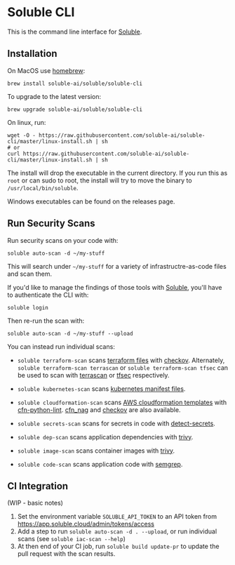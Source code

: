 # Soluble CLI

This is the command line interface for [Soluble](https://soluble.ai).

## Installation

On MacOS use [homebrew](https://brew.sh):

    brew install soluble-ai/soluble/soluble-cli

To upgrade to the latest version:

    brew upgrade soluble-ai/soluble/soluble-cli

On linux, run:

    wget -O - https://raw.githubusercontent.com/soluble-ai/soluble-cli/master/linux-install.sh | sh
    # or
    curl https://raw.githubusercontent.com/soluble-ai/soluble-cli/master/linux-install.sh | sh

The install will drop the executable in the current directory.  If you run this as `root` or can sudo to root,
the install will try to move the binary to `/usr/local/bin/soluble`.

Windows executables can be found on the releases page.

## Run Security Scans

Run security scans on your code with:

    soluble auto-scan -d ~/my-stuff

This will search under `~/my-stuff` for a variety of infrastructre-as-code files and scan them.

If you'd like to manage the findings of those tools with [Soluble](https://app.soluble.cloud), you'll have to authenticate the CLI with:

    soluble login

Then re-run the scan with:

    soluble auto-scan -d ~/my-stuff --upload

You can instead run individual scans:

* `soluble terraform-scan` scans [terraform files](https://www.terraform.io/) with [checkov](https://github.com/bridgecrewio/checkov).  Alternately, `soluble terraform-scan terrascan` or `soluble terraform-scan tfsec` can be used to scan with [terrascan](https://github.com/accurics/terrascan) or [tfsec](https://github.com/tfsec/tfsec) respectively.

* `soluble kubernetes-scan` scans [kubernetes manifest files](https://kubernetes.io/).

* `soluble cloudformation-scan` scans [AWS cloudformation templates](https://aws.amazon.com/cloudformation/) with [cfn-python-lint](https://github.com/aws-cloudformation/cfn-python-lint).  [cfn_nag](https://github.com/stelligent/cfn_nag) and [checkov](https://github.com/bridgecrewio/checkov) are also available.

* `soluble secrets-scan` scans for secrets in code with [detect-secrets](https://github.com/Yelp/detect-secrets).

* `soluble dep-scan` scans application dependencies with [trivy](https://github.com/aquasecurity/trivy).

* `soluble image-scan` scans container images with [trivy](https://github.com/aquasecurity/trivy).

* `soluble code-scan` scans application code with [semgrep](https://semgrep.dev/).

## CI Integration

(WIP - basic notes)

1. Set the environment variable `SOLUBLE_API_TOKEN` to an API token from https://app.soluble.cloud/admin/tokens/access 
2. Add a step to run `soluble auto-scan -d . --upload`, or run individual scans (see `soluble iac-scan --help`)
3. At then end of your CI job, run `soluble build update-pr` to update the pull request with the scan results.


